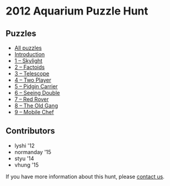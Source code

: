 # 2012 Aquarium Puzzle Hunt

## Puzzles

- [All puzzles](all.pdf)
- [Introduction](0.pdf)
- [1 – Skylight](1.pdf)
- [2 – Factoids](2.pdf)
- [3 – Telescope](3.pdf)
- [4 – Two Player](4.pdf)
- [5 – Pidgin Carrier](5.pdf)
- [6 – Seeing Double](6.pdf)
- [7 – Red Rover](7.pdf)
- [8 – The Old Gang](8.pdf)
- [9 – Mobile Chef](9.pdf)

<!-- ## Simulator

During the hunt, teams could text a phone number to submit answers. That number is no longer functional, but puzzlers can use the simulator below as a replacement.

<div id="simulator"></div> -->

## Contributors

- lyshi '12
- normanday '15
- styu '14
- vhung '15

If you have more information about this hunt, please [contact us](/contact.html).

<!-- <script src="server.js"></script>
<script src="/aquarium/Simulator.js" type="module"></script> -->


